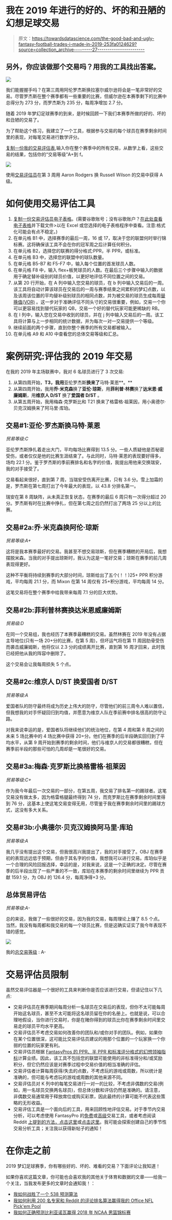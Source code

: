 # 我在 2019 年进行的好的、坏的和丑陋的幻想足球交易

> 原文：<https://towardsdatascience.com/the-good-bad-and-ugly-fantasy-football-trades-i-made-in-2019-253fa0124629?source=collection_archive---------27----------------------->

## 另外，你应该做那个交易吗？用我的工具找出答案。

![](img/41bf781799f351bffd02cda95a0f3e76.png)

我们能握握手吗？在第三周用阿伦罗杰斯换拉塞尔威尔逊将会是一笔非常好的交易。尽管罗杰斯在整个赛季都有一些重要的比赛，但威尔逊在本赛季剩下的比赛中总得分为 273 分，而罗杰斯为 235 分，每周净增加 2.7 分。

随着 2019 年梦幻足球赛季的到来，是时候回顾一下我们本赛季所做的好的、坏的和丑陋的交易了。

为了帮助这个练习，我建立了一个工具，根据参与交易的每个球员在赛季剩余时间里的表现，对每笔交易进行数学评分。

[复制一份我的交易评估表](https://docs.google.com/spreadsheets/d/16-zDO0sAHqOX-71pCU2zVnbPgWBKruwzqj7Cz0JysU8/copy),输入你在整个赛季中的所有交易，从数学上看，这些交易的结果，包括你的“交易等级”A+到 f。

![](img/739bcbada732b8f1cf123304f95397b3.png)

使用[交易评估员](https://docs.google.com/spreadsheets/d/16-zDO0sAHqOX-71pCU2zVnbPgWBKruwzqj7Cz0JysU8/copy)在第 3 周用 Aaron Rodgers 换 Russell Wilson 的交易中获得 A 级。

# 如何使用交易评估工具

1.  [复制一份交易评估员电子表格](https://docs.google.com/spreadsheets/d/16-zDO0sAHqOX-71pCU2zVnbPgWBKruwzqj7Cz0JysU8/copy)。(需要谷歌账号；没有谷歌账户？[在此处查看电子表格](https://docs.google.com/spreadsheets/d/16-zDO0sAHqOX-71pCU2zVnbPgWBKruwzqj7Cz0JysU8/edit?usp=sharing)并下载文件>以在 Excel 或您选择的电子表格程序中查看。注意:格式化可能会有点不稳定。)
2.  在单元格 B1 中，选择赛季的最后一周，16 或 17，取决于您的联盟何时举行锦标赛。这将确保该工具不会在你的冠军周之后计算任何积分。
3.  在单元格 B2，选择您的联赛的得分格式:PPR，半 PPR，或标准。
4.  在单元格 B3 中，选择您的联盟中的球队数量。
5.  在单元格 B5-B7 和 F5-F7 中，输入每个位置的首发球员人数。
6.  在单元格 F8 中，输入 flex+板凳球员的人数。在最后三个步骤中输入的数据用于确定替补级别的球员价值，以更好地评估不同位置之间的交易。
7.  从第 20 行开始，在 A 列中输入您交易的球员，在 b 列中输入交易后的一周。该工具将自动计算该球员在交易后的一周与赛季结束之间累积的梦幻点数，以及该周该位置的平均替补级别球员的相同点数，并为被交易的球员生成每周[替换值(VOR)](https://blog.sleeper.app/2019-value-over-replacement-vor-analysis-by-w-pratt/) 。这一步对于准确评估不同头寸的交易很重要，例如，交易一个你可以更容易找到替代玩家的 QB，交易一个好的替代玩家可能更稀缺的 RB。
8.  在 I 列中，输入您在交易中收到的球员，并在 j 列中输入交易后的一周。该工具将计算与上一步相同的统计数据，并为每次一对一交易提供一个等级。
9.  继续前面的两个步骤，直到你整个赛季的所有交易都被输入。
10.  在单元格 A9 和 A10 中查看您的总体交易等级和汇总。

# 案例研究:评估我的 2019 年交易

在我的 2019 年主场联赛中，我对 6 名球员进行了 3 次交易:

1.  从第四周开始，**T3，我用**亚伦罗杰斯**换来了**马特·莱恩**。**
2.  从第四周开始，我用**乔·米克森**换了**亚伦·琼斯**，用**菲利普·林赛**换了**达米恩·威廉姆斯**，用**维京人 D/ST** 换了**爱国者 D/ST** 。
3.  从第五周开始，我用梅森·克罗斯比和 T21 换来了格雷格·祖莱因，用小奥德尔·贝克汉姆换来了阿马里·库珀。

## 交易#1:亚伦·罗杰斯换马特·莱恩

*贸易等级:C*

亚伦罗杰斯挣扎着走出大门，平均每场比赛得到 13.5 分。一些人质疑他是否秘密受伤，或者仅仅是他的比赛生涯结束了。与此同时，马特·莱恩的表现要好得多，场均 22.1 分。鉴于罗杰斯的季前赛排名和名字的价值，我提出用他来交换瑞安，我的对手接受了。

交易看起来很好，直到第 7 周，当瑞安受伤离开比赛，只有 3.6 分。雪上加霜的是，罗杰斯在第七周打出了今年最大的表现，以 43.8 分排名第一。

瑞安在第 8 周缺阵，从未真正恢复状态，在赛季的最后 6 周只有一次得分超过 20 分。罗杰斯有时在比赛中挣扎，但在第七周之后仍然打出了两场 25 分以上的比赛。

## 交易#2a:乔·米克森换阿伦·琼斯

*贸易等级:A+*

这将是我本赛季最好的交易。我甚至不想交易琼斯，但在赛季糟糕的开局后，我想摆脱米森。当我的对手提出琼斯时，我认为这是一笔好交易；琼斯在赛季的前几周表现得更好。

这种不平衡将持续到赛季的大部分时间，琼斯给出了五个(！！)25+ PPR 积分游戏，平均每周 21.1 分，而 Mixon 在第 14 周仅有 25+积分游戏，平均每周 14 分。

这笔交易将在整个赛季中给我带来每周 7.1 分的巨大优势。

## 交易#2b:菲利普林赛换达米恩威廉姆斯

*贸易级:D*

在同一个交易组，我也经历了本赛季最糟糕的交易。虽然林赛在 2019 年没有占据主导地位(只有一场 20+分的比赛，在第 5 周)，但坏运气将在第 11 周因肋骨受伤而袭击威廉姆斯，他将仅以 2.3 分的成绩离开比赛，直到第 16 周才回来，此时我已经把他从我的阵容中删除了。

这个交易会让我每周损失 5 个点。

## 交易#2c:维京人 D/ST 换爱国者 D/ST

*贸易等级:A*

爱国者队的防守最终将成为历史上伟大的防守，尽管他们的前三周令人难以置信，但我想我的对手怀疑回归到均值，并愿意为维京人队在季前赛中排名很高的防守让路。

对我来说幸运的是，爱国者队将继续他们的统治地位，在第 4 周和第 8 周之间的未来 5 场比赛中的 4 场比赛中获得 20+分。他们在赛季的后半段确实回归到了平均水平，从第 9 周开始到赛季的剩余时间，他们与维京人的交易都很糟糕，但在赛季前半段的那些可怕的几周却是一笔很好的交易。

## 交易#3a:梅森·克罗斯比换格雷格·祖莱因

*贸易等级:C+*

作为我今年最后一次交易的一部分，在第五周，我交易了排名第一的踢球者。这笔交易没有做太多，因为格雷格腿最终得到 74 分，而克罗斯比在赛季剩余时间里得到 76 分，这基本上使这笔交易变得无用，尽管鉴于我在赛季剩余时间里的踢球方式，这没有多大关系。

## 交易#3b:小奥德尔·贝克汉姆换阿马里·库珀

*贸易等级:A*

我几乎没有提出这个交易，但我很高兴我提出了，我的对手接受了。OBJ 在赛季初的表现远远低于预期，但由于其名字的价值，我想我可以进行交易。库珀似乎是一个合理的风险回报选择，幸运的是，对我来说，这是一个正确的决定。尽管在赛季的后半段出现了一些严重的不一致，库珀在本赛季的剩余时间里继续为 PPR 贡献 159.1 分，为 OBJ 的 126.4 分，每周净得+3 分。

## 总体贸易评估

*贸易等级:A-*

总的来说，我做了一些很好的交易，因为我的交易，每周理论上赚了 8.5 个点。当然，我没有每周都和我交易的每一个球员比赛，但是这确实证实了我今年表现不错的感觉。

![](img/5b389bf0d580e5126c881a23125caf78.png)

我的[总交易等级](https://docs.google.com/spreadsheets/d/16-zDO0sAHqOX-71pCU2zVnbPgWBKruwzqj7Cz0JysU8/edit#gid=542847535) : A-

# 交易评估员限制

虽然交易评估器是一个很好的工具来判断你是否应该进行交易，但请记住以下几点:

*   交易评估员在赛季期间每周分析一名球员在交易后的表现，但你不太可能每周开始这名球员，甚至不太可能将这名球员留在你的名册上。也就是说，可以合理地假设，当你进行交易时，你是在赌你得到的球员比你在赛季剩余时间里交易走的球员平均水平更高。
*   交易评估员不考虑交易如何改善你的团队和/或你对手的团队。例如，如果你在某个位置很深，这可能比交易评估员建议的用那个位置的一个玩家换一个你弱的位置的玩家更有利。
*   交易评估员根据 [FantasyPros 的 PPR、半 PPR 和标准评分格式的幻想领袖指标](https://www.fantasypros.com/nfl/reports/leaders/)计算业绩。因此，该工具不包括您的联盟可能使用的非标准得分和/或奖励积分，但它仍然应该是对赛季过程中交易价值的相当准确的评估。
*   交易评估者计算每周获得/失去的点数，不考虑玩的游戏或周数，所以统计是准确的，但可能与考虑玩的游戏或周数的其他来源不同。
*   交易评估员对 K 列中的每笔交易进行一对一的比较，不考虑非偶数的交易(例如，用一名球员交换两名球员)，但总体分数和评估仍然是准确的。请注意，非偶数交易通常用于释放席位或购买彩票，因此最终的计算可能不代表这些策略的无形收益。
*   交易评估工具是一个面向后的工具，用来回顾性地评估交易。对于季节内交易分析，可以考虑使用 FantasyPro 的[免费](https://www.fantasypros.com/nfl/trade/)或[高级](https://www.fantasypros.com/nfl/myplaybook/trade-analyzer.php)交易工具，或者考虑阅读 Reddit [上提到的方法，点击这里](https://www.reddit.com/r/fantasyfootball/comments/a35go9/vorp_and_vobp_and_how_it_can_help_you_value/)或[点击这里](https://www.reddit.com/r/fantasyfootball/comments/54wq4l/week_4_valuebased_trade_charts/)。我可能会探索创建自己的季节性交易分析工具；关注我以获得新帖子的通知！

# 在你走之前

2019 梦幻足球赛季，你有哪些好的、坏的、难看的交易？下面评论让我知道！

如果你喜欢这篇文章，你可能也会喜欢我的其他关于体育和数据的文章——给我一个关注，当我发布更多的文章时会通知我！：

*   [我如何战胜了一个 538 预测算法](https://medium.com/s/story/how-i-outsmarted-fivethirtyeights-nfl-forecasting-algorithm-592a301fa318)
*   [我如何利用 200 名专家和 Reddit 的评论排名算法赢得我的 Office NFL Pick'em Pool](https://medium.com/@dglid/how-i-used-200-experts-and-reddits-comment-ranking-algorithm-to-win-my-office-nfl-pick-em-pool-cbca64abe31d)
*   [我如何正确预测比利亚诺瓦赢得 2018 年 NCAA 男篮锦标赛](https://medium.com/@dglid/how-i-correctly-picked-villanova-to-win-the-2018-ncaa-mens-basketball-tournament-3764e9442ee2)